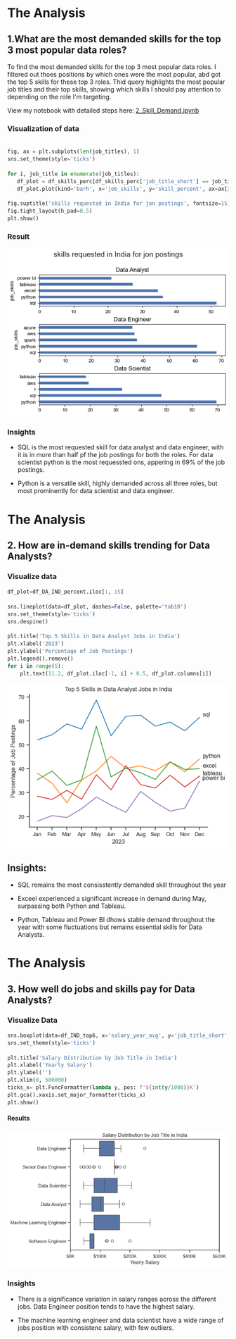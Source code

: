 # The Analysis

##  1.What are the most demanded skills for the top 3 most popular data roles?

To find the most demanded skills for the top 3 most popular data roles. I filtered out thoes positions by which ones were the most popular, abd got the top 5 skills for these top 3 roles. Thid query highlights the most popular job titles and their top skills, showing which skills I should pay attention to depending on the role I'm targeting.

View my notebook with detailed steps here:
[2_Skill_Demand.ipynb](1_Python_Project.ipynb\2_Skill_Demand.ipynb)

### Visualization of data

```python

fig, ax = plt.subplots(len(job_titles), 1)
sns.set_theme(style='ticks')

for i, job_title in enumerate(job_titles):
   df_plot = df_skills_perc[df_skills_perc['job_title_short'] == job_title].head(5)
   df_plot.plot(kind='barh', x='job_skills', y='skill_percent', ax=ax[i], title=job_title, legend=False)
    
fig.suptitle('skills requested in India for jon postings', fontsize=15)
fig.tight_layout(h_pad=0.5)
plt.show()

```

### Result

![Visualization of top skills for data jobs](1_Python_Project.ipynb/images/output.png)

### Insights

- SQL is the most requested skill for data analyst and data engineer, with it is in more than half pf the job postings for both the roles. For data scientist python is the most requessted ons, appering in 69% of the job postings.

- Python is a versatile skill, highly demanded across all three roles, but most prominently for data scientist and data engineer.



# The Analysis

## 2. How are in-demand skills trending for Data Analysts?

### Visualize data

```python
df_plot=df_DA_IND_percent.iloc[:, :5]

sns.lineplot(data=df_plot, dashes=False, palette='tab10')
sns.set_theme(style='ticks')
sns.despine()

plt.title('Top 5 Skills in Data Analyst Jobs in India')
plt.xlabel('2023')
plt.ylabel('Percentage of Job Postings')
plt.legend().remove()
for i in range(5):
    plt.text(11.2, df_plot.iloc[-1, i] + 0.5, df_plot.columns[i])

```

![Trending top skills for Data Analysts in India](1_Python_Project.ipynb/images/output2.png)

## Insights:
- SQL remains the most consisstently demanded skill
throughout the year

- Exceel experienced a significant increase in demand during May, surpassing both Python and Tableau.

- Python, Tableau and Power BI dhows stable demand throughout the year with some fluctuations but remains essential skills for Data Analysts.

# The Analysis

## 3. How well do jobs and skills pay for Data Analysts?

### Visualize Data

```python
sns.boxplot(data=df_IND_top6, x='salary_year_avg', y='job_title_short',order=job_order)
sns.set_theme(style='ticks')

plt.title('Salary Distribution by Job Title in India')
plt.xlabel('Yearly Salary')
plt.ylabel('')
plt.xlim(0, 500000)
ticks_x= plt.FuncFormatter(lambda y, pos: f'${int(y/1000)}K')
plt.gca().xaxis.set_major_formatter(ticks_x)
plt.show()

```

#### Results

![Salary Distributions of Data Jobs in India](1_Python_Project.ipynb/images/output3.png)

### Insights

- There is a significance variation in salary ranges across the different jobs. Data Engineer position tends to have the highest salary.

- The machine learning engineer and data scientist have a wide range of jobs position with consistenc salary, with few outliers.


